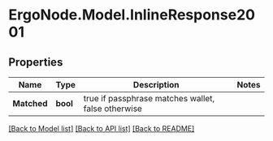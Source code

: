 # ErgoNode.Model.InlineResponse2001

## Properties

Name | Type | Description | Notes
------------ | ------------- | ------------- | -------------
**Matched** | **bool** | true if passphrase matches wallet, false otherwise | 

[[Back to Model list]](../README.md#documentation-for-models) [[Back to API list]](../README.md#documentation-for-api-endpoints) [[Back to README]](../README.md)

